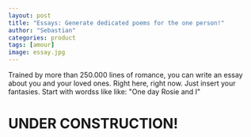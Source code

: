```yaml
---
layout: post
title: "Essays: Generate dedicated poems for the one person!"
author: "Sebastian"
categories: product
tags: [amour]
image: essay.jpg
---
```


Trained by more than 250.000 lines of romance, you can write an essay about you and your loved ones. Right here, right now.
Just insert your fantasies. Start with wordss like like: "One day Rosie and I"

# UNDER CONSTRUCTION!
